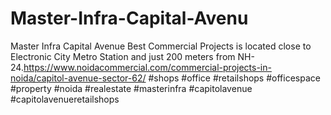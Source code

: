 # Master-Infra-Capital-Avenu
Master Infra Capital Avenue Best Commercial Projects is located close to Electronic City Metro Station and just 200 meters from NH-24.https://www.noidacommercial.com/commercial-projects-in-noida/capitol-avenue-sector-62/  #shops #office #retailshops #officespace #property #noida #realestate #masterinfra #capitolavenue #capitolavenueretailshops 
